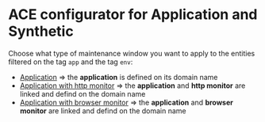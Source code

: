 # ACE configurator for Application and Synthetic 


Choose what type of maintenance window you want to apply to the entities filtered on the tag `app` and the tag `env`: 
- [Application](/Application/deploy-application) => the **application** is defined on its domain name
- [Application with http monitor](/Application/deploy-application-and-httpmonitor)        => the **application** and **http monitor** are linked and defind on the domain name  
- [Application with browser monitor](/Application/deploy-application-and-browsermonitor)         => the **application** and **browser monitor** are linked and defind on the domain name 

